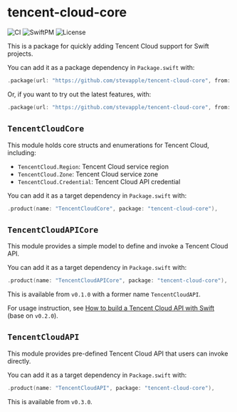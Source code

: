 # tencent-cloud-core

![CI](https://img.shields.io/github/workflow/status/stevapple/tencent-cloud-core/CI?label=CI&logo=github)
![SwiftPM](https://img.shields.io/github/v/release/stevapple/tencent-cloud-core?include_prereleases&label=SPM&color=orange&logo=swift)
![License](https://img.shields.io/github/license/stevapple/tencent-cloud-core)

This is a package for quickly adding Tencent Cloud support for Swift projects.

You can add it as a package dependency in `Package.swift` with:

```swift
.package(url: "https://github.com/stevapple/tencent-cloud-core", from: "0.2.0"),
```

Or, if you want to try out the latest features, with:

```swift
.package(url: "https://github.com/stevapple/tencent-cloud-core", from: "0.3.0-alpha"),
```

## `TencentCloudCore`

This module holds core structs and enumerations for Tencent Cloud, including:

- `TencentCloud.Region`: Tencent Cloud service region
- `TencentCloud.Zone`: Tencent Cloud service zone
- `TencentCloud.Credential`: Tencent Cloud API credential

You can add it as a target dependency in `Package.swift` with:

```swift
.product(name: "TencentCloudCore", package: "tencent-cloud-core"),
```

## `TencentCloudAPICore`

This module provides a simple model to define and invoke a Tencent Cloud API.

You can add it as a target dependency in `Package.swift` with:

```swift
.product(name: "TencentCloudAPICore", package: "tencent-cloud-core"),
```

This is available from `v0.1.0` with a former name `TencentCloudAPI`.

For usage instruction, see [How to build a Tencent Cloud API with Swift](docs/build-api.md) (base on `v0.2.0`).

## `TencentCloudAPI`

This module provides pre-defined Tencent Cloud API that users can invoke directly.

You can add it as a target dependency in `Package.swift` with:

```swift
.product(name: "TencentCloudAPI", package: "tencent-cloud-core"),
```

This is available from `v0.3.0`.
